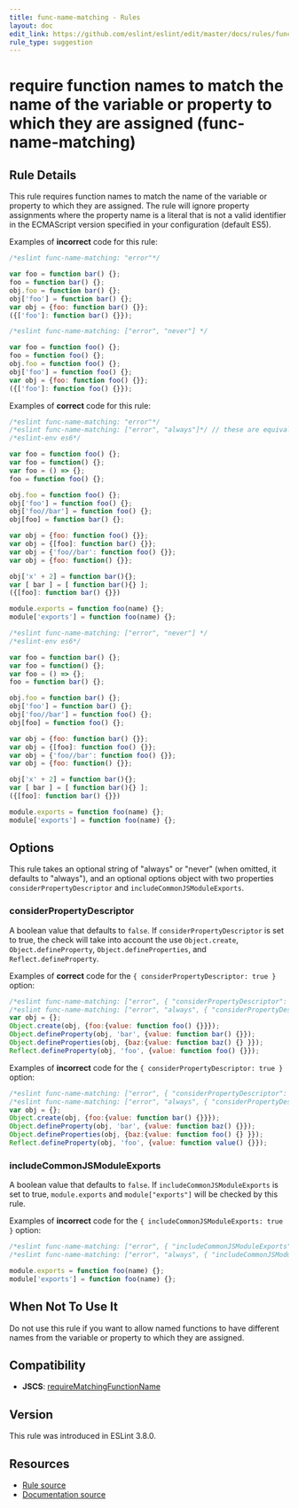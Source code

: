 ```yaml
---
title: func-name-matching - Rules
layout: doc
edit_link: https://github.com/eslint/eslint/edit/master/docs/rules/func-name-matching.md
rule_type: suggestion
---
```

<!-- Note: No pull requests accepted for this file. See README.md in the root directory for details. -->

# require function names to match the name of the variable or property to which they are assigned (func-name-matching)

## Rule Details

This rule requires function names to match the name of the variable or property to which they are assigned. The rule will ignore property assignments where the property name is a literal that is not a valid identifier in the ECMAScript version specified in your configuration (default ES5).

Examples of **incorrect** code for this rule:

```js
/*eslint func-name-matching: "error"*/

var foo = function bar() {};
foo = function bar() {};
obj.foo = function bar() {};
obj['foo'] = function bar() {};
var obj = {foo: function bar() {}};
({['foo']: function bar() {}});
```

```js
/*eslint func-name-matching: ["error", "never"] */

var foo = function foo() {};
foo = function foo() {};
obj.foo = function foo() {};
obj['foo'] = function foo() {};
var obj = {foo: function foo() {}};
({['foo']: function foo() {}});
```

Examples of **correct** code for this rule:

```js
/*eslint func-name-matching: "error"*/
/*eslint func-name-matching: ["error", "always"]*/ // these are equivalent
/*eslint-env es6*/

var foo = function foo() {};
var foo = function() {};
var foo = () => {};
foo = function foo() {};

obj.foo = function foo() {};
obj['foo'] = function foo() {};
obj['foo//bar'] = function foo() {};
obj[foo] = function bar() {};

var obj = {foo: function foo() {}};
var obj = {[foo]: function bar() {}};
var obj = {'foo//bar': function foo() {}};
var obj = {foo: function() {}};

obj['x' + 2] = function bar(){};
var [ bar ] = [ function bar(){} ];
({[foo]: function bar() {}})

module.exports = function foo(name) {};
module['exports'] = function foo(name) {};
```

```js
/*eslint func-name-matching: ["error", "never"] */
/*eslint-env es6*/

var foo = function bar() {};
var foo = function() {};
var foo = () => {};
foo = function bar() {};

obj.foo = function bar() {};
obj['foo'] = function bar() {};
obj['foo//bar'] = function foo() {};
obj[foo] = function foo() {};

var obj = {foo: function bar() {}};
var obj = {[foo]: function foo() {}};
var obj = {'foo//bar': function foo() {}};
var obj = {foo: function() {}};

obj['x' + 2] = function bar(){};
var [ bar ] = [ function bar(){} ];
({[foo]: function bar() {}})

module.exports = function foo(name) {};
module['exports'] = function foo(name) {};
```

## Options

This rule takes an optional string of "always" or "never" (when omitted, it defaults to "always"), and an optional options object with two properties `considerPropertyDescriptor` and `includeCommonJSModuleExports`.

### considerPropertyDescriptor

A boolean value that defaults to `false`. If `considerPropertyDescriptor` is set to true, the check will take into account the use `Object.create`, `Object.defineProperty`, `Object.defineProperties`, and `Reflect.defineProperty`.

Examples of **correct** code for the `{ considerPropertyDescriptor: true }` option:

```js
/*eslint func-name-matching: ["error", { "considerPropertyDescriptor": true }]*/
/*eslint func-name-matching: ["error", "always", { "considerPropertyDescriptor": true }]*/ // these are equivalent
var obj = {};
Object.create(obj, {foo:{value: function foo() {}}});
Object.defineProperty(obj, 'bar', {value: function bar() {}});
Object.defineProperties(obj, {baz:{value: function baz() {} }});
Reflect.defineProperty(obj, 'foo', {value: function foo() {}});
```

Examples of **incorrect** code for the `{ considerPropertyDescriptor: true }` option:

```js
/*eslint func-name-matching: ["error", { "considerPropertyDescriptor": true }]*/
/*eslint func-name-matching: ["error", "always", { "considerPropertyDescriptor": true }]*/ // these are equivalent
var obj = {};
Object.create(obj, {foo:{value: function bar() {}}});
Object.defineProperty(obj, 'bar', {value: function baz() {}});
Object.defineProperties(obj, {baz:{value: function foo() {} }});
Reflect.defineProperty(obj, 'foo', {value: function value() {}});
```

### includeCommonJSModuleExports

A boolean value that defaults to `false`. If `includeCommonJSModuleExports` is set to true, `module.exports` and `module["exports"]` will be checked by this rule.

Examples of **incorrect** code for the `{ includeCommonJSModuleExports: true }` option:

```js
/*eslint func-name-matching: ["error", { "includeCommonJSModuleExports": true }]*/
/*eslint func-name-matching: ["error", "always", { "includeCommonJSModuleExports": true }]*/ // these are equivalent

module.exports = function foo(name) {};
module['exports'] = function foo(name) {};
```

## When Not To Use It

Do not use this rule if you want to allow named functions to have different names from the variable or property to which they are assigned.

## Compatibility

* **JSCS**: [requireMatchingFunctionName](https://jscs-dev.github.io/rule/requireMatchingFunctionName)

## Version

This rule was introduced in ESLint 3.8.0.

## Resources

* [Rule source](https://github.com/eslint/eslint/tree/master/lib/rules/func-name-matching.js)
* [Documentation source](https://github.com/eslint/eslint/tree/master/docs/rules/func-name-matching.md)
